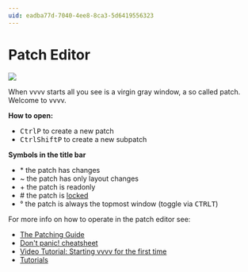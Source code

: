 ```yaml
---
uid: eadba77d-7040-4ee8-8ca3-5d6419556323
---
```


# Patch Editor


![](~/img/vvvv_patch.png "")   



When vvvv starts all you see is a virgin gray window, a so called patch. Welcome to vvvv.  

**How to open:**  
* <span class="keyseq"><kbd>Ctrl</kbd><kbd>P</kbd></span> to create a new patch  
* <span class="keyseq"><kbd>Ctrl</kbd><kbd>Shift</kbd><kbd>P</kbd></span> to create a new subpatch  

**Symbols in the title bar**  
* \* the patch has changes  
* \~ the patch has only layout changes  
* \+ the patch is readonly  
* \# the patch is [locked](xref:10b82e0c-720a-48e1-91e4-d8c65d2c3be1#locking-a-patch)  
* ° the patch is always the topmost window (toggle via <span class="keyseq"><kbd>CTRL</kbd><kbd>T</kbd></span>)  

For more info on how to operate in the patch editor see:  
* [The Patching Guide](xref:e1dde3b5-3f01-4d9b-bacb-0863b350f479)  
* <a href="https://vvvv.org/contribution/dont-panic-the-noobs-guide-to-vvvv" class="extURL contribution" target="_blank">Don't panic! cheatsheet</a>  
* [Video Tutorial: Starting vvvv for the first time](xref:09f00508-01d4-4eac-b6d3-4dace5b00d99#vvvv-tutorial-1-installing-vvvv)  
* [Tutorials](xref:c5008f4e-f136-4cf5-915e-dbf32e4e5a70)  




